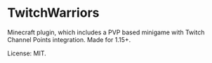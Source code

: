 # TwitchWarriors
Minecraft plugin, which includes a PVP based minigame with Twitch Channel Points integration. Made for 1.15+. 

License: MIT.
